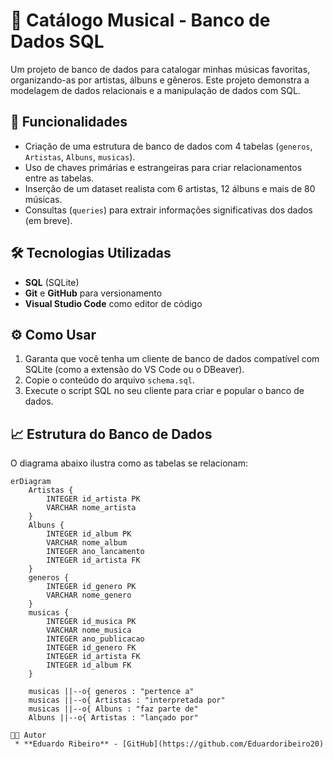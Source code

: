 # 🎵 Catálogo Musical - Banco de Dados SQL

Um projeto de banco de dados para catalogar minhas músicas favoritas, organizando-as por artistas, álbuns e gêneros. Este projeto demonstra a modelagem de dados relacionais e a manipulação de dados com SQL.

## 🚀 Funcionalidades

* Criação de uma estrutura de banco de dados com 4 tabelas (`generos`, `Artistas`, `Albuns`, `musicas`).
* Uso de chaves primárias e estrangeiras para criar relacionamentos entre as tabelas.
* Inserção de um dataset realista com 6 artistas, 12 álbuns e mais de 80 músicas.
* Consultas (`queries`) para extrair informações significativas dos dados (em breve).

## 🛠️ Tecnologias Utilizadas

* **SQL** (SQLite)
* **Git** e **GitHub** para versionamento
* **Visual Studio Code** como editor de código

## ⚙️ Como Usar

1.  Garanta que você tenha um cliente de banco de dados compatível com SQLite (como a extensão do VS Code ou o DBeaver).
2.  Copie o conteúdo do arquivo `schema.sql`.
3.  Execute o script SQL no seu cliente para criar e popular o banco de dados.

## 📈 Estrutura do Banco de Dados

O diagrama abaixo ilustra como as tabelas se relacionam:

```mermaid
erDiagram
    Artistas {
        INTEGER id_artista PK
        VARCHAR nome_artista
    }
    Albuns {
        INTEGER id_album PK
        VARCHAR nome_album
        INTEGER ano_lancamento
        INTEGER id_artista FK
    }
    generos {
        INTEGER id_genero PK
        VARCHAR nome_genero
    }
    musicas {
        INTEGER id_musica PK
        VARCHAR nome_musica
        INTEGER ano_publicacao
        INTEGER id_genero FK
        INTEGER id_artista FK
        INTEGER id_album FK
    }

    musicas ||--o{ generos : "pertence a"
    musicas ||--o{ Artistas : "interpretada por"
    musicas ||--o{ Albuns : "faz parte de"
    Albuns ||--o{ Artistas : "lançado por"

🧑‍💻 Autor
 * **Eduardo Ribeiro** - [GitHub](https://github.com/Eduardoribeiro20)